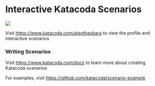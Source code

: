 # Interactive Katacoda Scenarios

[![](http://shields.katacoda.com/katacoda/algothaybara/count.svg)](https://www.katacoda.com/algothaybara "Get your profile on Katacoda.com")

Visit https://www.katacoda.com/algothaybara to view the profile and interactive scenarios

### Writing Scenarios
Visit https://www.katacoda.com/docs to learn more about creating Katacoda scenarios

For examples, visit https://github.com/katacoda/scenario-example
